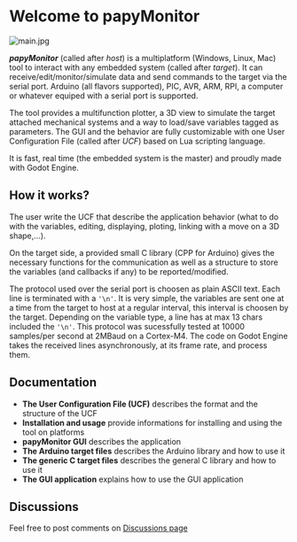 # Welcome to papyMonitor

![main.jpg](main.gif)

***papyMonitor*** (called after *host*) is a multiplatform (Windows, Linux, Mac) tool to interact with any embedded system (called after *target*). It can receive/edit/monitor/simulate data and send commands to the target via the serial port. Arduino (all flavors supported), PIC, AVR, ARM, RPI, a computer or whatever equiped with a serial port is supported.

The tool provides a multifunction plotter, a 3D view to simulate the target attached mechanical systems and a way to load/save variables tagged as parameters. The GUI and the behavior are fully customizable with one User Configuration File (called after *UCF*) based on Lua scripting language.

It is fast, real time (the embedded system is the master) and proudly made with Godot Engine.

## How it works?

The user write the UCF that describe the application behavior (what to do with the variables, editing, displaying, ploting, linking with a move on a 3D shape,...).

On the target side, a provided small C library (CPP for Arduino) gives the necessary functions for the communication as well as a structure to store the variables (and callbacks if any) to be reported/modified.

The protocol used over the serial port is choosen as plain ASCII text. Each line is terminated with a `'\n'`. It is very simple, the variables are sent one at a time from the target to host at a regular interval, this interval is choosen by the target. Depending on the variable type, a line has at max 13 chars included the `'\n'`. This protocol was sucessfully tested at 10000 samples/per second at 2MBaud on a Cortex-M4. The code on Godot Engine takes the received lines asynchronously, at its  frame rate, and process them.

## Documentation

- **The User Configuration File (UCF)** describes the format and the structure of the UCF
- **Installation and usage** provide informations for installing and using the tool on platforms
- **papyMonitor GUI** describes the application
- **The Arduino target files** describes the Arduino library and how to use it
- **The generic C target files** describes the general C library and how to use it
- **The GUI application** explains how to use the GUI application

## Discussions

Feel free to post comments on [Discussions page](https://github.com/papyMonitor/papyMonitor-gui/discussions)
